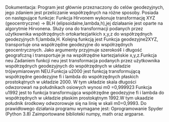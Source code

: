 Dokumentacja:
Program jest głównie przeznaczony do celów geodezyjnych, jego zdaniem jest przeliczanie współrzędnych na różne sposoby.
Posiada on następujące funkcje: Funkcja Hirvonem wykonuje transformację XYZ (geocentryczne) -> BLH (elipsoidalne,lambda,h),jej działaanie jest oparte na algorytmie Hirvonena. Służy ona do transformacji podanych przez użytkownika współrzędnych ortokartezjańkich x,y,z do współrzędnych geodezyjnych fi,lambda,H. Kolejną funkcją jest Funkcja geodezyjne2XYZ, transportuje ona współrzędne geodezyjne do współrzędnych geocentrycznych. Jako argumenty przyjmuje szerokoś¢ i długość geografczną i transportuje je na współrzędne kartezjańskie x,y,z.Funkcja neu
Zadaniem funkcji neu jest transformacja podanych przez użytkownika współrzędnych geodezyjnych do współrzędnych w układzie trójwymiarowym NEU.Funkcja u2000 jest funkcją transformującą współrzędne geodezyjne fi i lambda do współrzędnych płaskich prostokątnych w układzie 2000. W tym układzie skala długości odwzorowań na południkach osiowych wynosi m0 =0,999923
Funkcja u1992 jest to funkcja transformująca współrzędne geodezyjne fi i lambda do współrzędnych w układzie płaskim prostokątnym 1992.W tym ukaadzie południk środkowy odwzorowuje się na linię w skali m0=0,9993.
Do prawidłowego działania programu wymagane jest:
Oprogramowanie Spyder (Python 3.8)
Zaimportowane biblioteki numpy, math oraz argparse.
